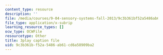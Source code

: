 ```yaml
---
content_type: resource
description: ''
file: /media/courses/9-04-sensory-systems-fall-2013/9c3b361bf52a5486ab61cd6a58909ba2_t4IA4GsLMEk.vtt
file_type: application/x-subrip
learning_resource_types: []
ocw_type: OCWFile
resourcetype: Other
title: 3play caption file
uid: 9c3b361b-f52a-5486-ab61-cd6a58909ba2
---
```

